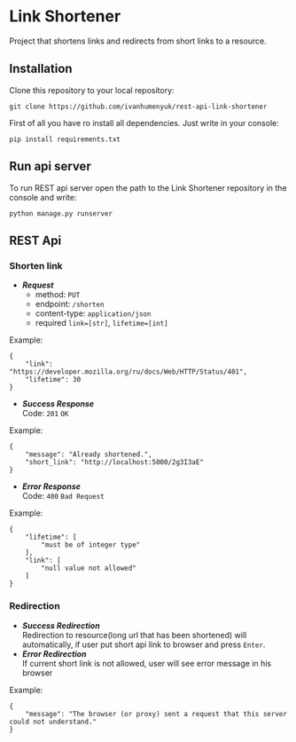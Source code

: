# Link Shortener
Project that shortens links and redirects from short links to a resource.
## Installation
Clone this repository to your local repository:<br/> 
```
git clone https://github.com/ivanhumenyuk/rest-api-link-shortener
```
First of all you have ro install all dependencies.
Just write in your console:
```
pip install requirements.txt
```
## Run api server
To run REST api server open the path to the Link Shortener repository in the console and write:
```
python manage.py runserver
```
## REST Api
### Shorten link
- __*Request*__<br/>
   - method: `PUT`
   - endpoint: `/shorten`
   - content-type: `application/json`
   - required `link=[str]`, `lifetime=[int]`<br/>
   
Example: 
```
{
    "link": "https://developer.mozilla.org/ru/docs/Web/HTTP/Status/401",
    "lifetime": 30
}
```

- __*Success Response*__<br/>
Code: `201` `OK` <br/>

Example: <br/>
```
{
    "message": "Already shortened.",
    "short_link": "http://localhost:5000/2g3I3aE"
}
```

- __*Error Response*__<br/>
Code: `400` `Bad Request` <br/>

Example:
```
{
    "lifetime": [
        "must be of integer type"
    ],
    "link": [
        "null value not allowed"
    ]
}
```

### Redirection
   - __*Success Redirection*__<br/>
   Redirection to resource(long url that has been shortened) will automatically, if user put short api link 
to browser and press `Enter`.
   - __*Error Redirection*__<br/>
   If current short link is not allowed, user will see error message in his browser<br/>
   
   Example:
```
{
    "message": "The browser (or proxy) sent a request that this server could not understand."
}
  ```
   
